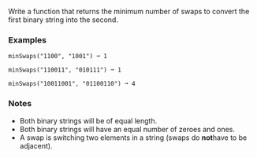 Write a function that returns the minimum number of swaps to convert the first binary string into the second.


### Examples ###
    minSwaps("1100", "1001") ➞ 1

    minSwaps("110011", "010111") ➞ 1

    minSwaps("10011001", "01100110") ➞ 4


### Notes ###
*   Both binary strings will be of equal length.
*   Both binary strings will have an equal number of zeroes and ones.
*   A swap is switching two elements in a string (swaps do **not**have to be adjacent).